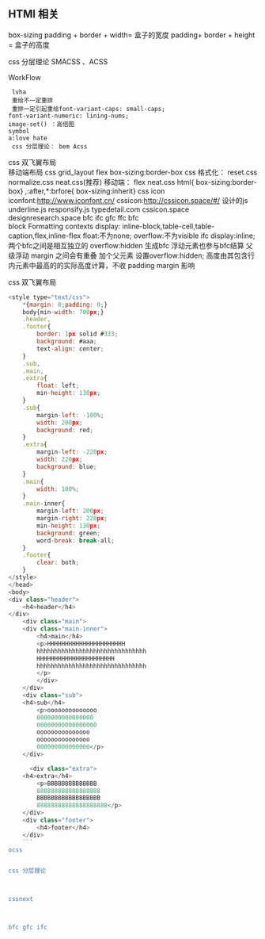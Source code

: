 ## HTMl 相关

box-sizing
padding + border + width= 盒子的宽度
padding+ border + height = 盒子的高度


css 分层理论
SMACSS  、ACSS


WorkFlow
	
	 lvha
	 重绘不一定重排
	 重排一定引起重绘font-variant-caps: small-caps;
	font-variant-numeric: lining-nums;
	image-set() ：高倍图
	symbol
	a:love hate
	 css 分层理论： bem Acss
css 双飞翼布局  
移动端布局
 	css grid_layout   flex
box-sizing:border-box
css 格式化：
	reset.css  normalize.css  neat.css(推荐)
移动端：
	flex
	neat.css
	html{ box-sizing:border-box}
	*,*:after,*:brfore{ box-sizing:inherit}
css icon   
	iconfont:http://www.iconfont.cn/
	cssicon:http://cssicon.space/#/
设计的js 
 	underline.js
	responsify.js
	typedetail.com
	cssicon.space
	designresearch.space
bfc ifc gfc ffc
 	bfc 	
 		 block Formatting contexts
		 display:  inline-block,table-cell,table-caption,flex,inline-flex
		 float:不为none;
		 overflow:不为visible
		 ifc display:inline;
		 两个bfc之间是相互独立的
		 overflow:hidden 生成bfc 浮动元素也参与bfc结算 父级浮动
		 margin 之间会有重叠 加个父元素 设置overflow:hidden;
		高度由其包含行内元素中最高的的实际高度计算，不收 padding margin 影响

css 双飞翼布局
```javascript
<style type="text/css">
    *{margin: 0;padding: 0;}
    body{min-width: 700px;}
    .header,
    .footer{ 
        border: 1px solid #333;
        background: #aaa;
        text-align: center;
    }
    .sub,
    .main,
    .extra{ 
        float: left;
        min-height: 130px;
    }
    .sub{
        margin-left: -100%;
        width: 200px;
        background: red;
    }
    .extra{
        margin-left: -220px;
        width: 220px;
        background: blue;
    }
    .main{ 
        width: 100%;
    }
    .main-inner{ 
        margin-left: 200px;
        margin-right: 220px;
        min-height: 130px;
        background: green;
        word-break: break-all;
    }
    .footer{ 
        clear: both;
    }
</style>
</head>
<body>
<div class="header">
    <h4>header</h4>
</div>
    <div class="main">
    <div class="main-inner">
        <h4>main</h4>
        <p>HHHHHHHHHHHHHHHHHHHHHH
        hhhhhhhhhhhhhhhhhhhhhhhhhhhhhhh
        HHHHHHHHHHHHHHHHHHHHHH
        hhhhhhhhhhhhhhhhhhhhhhhhhhhhhhh
        </p>
        </div>
    </div> 
    <div class="sub">
    <h4>sub</h4>
        <p>oooooooooooooo
        0000000000000000
        00000000000000000
        ooooooooooooooo
        ooooooooooooooo
        000000000000000</p>
    </div>

      <div class="extra">
    <h4>extra</h4>
        <p>BBBBBBBBBBBBBB
        888888888888888888
        BBBBBBBBBBBBBBBBBB
        88888888888888888888</p>
    </div>
    <div class="footer">
        <h4>footer</h4>
    </div>
    ```
ocss


css 分层理论



cssnext



bfc gfc ifc
